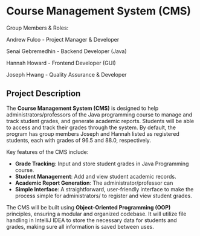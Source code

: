 # Course Management System (CMS)

Group Members & Roles: 

Andrew Fulco - Project Manager & Developer

Senai Gebremedhin - Backend Developer (Java)

Hannah Howard - Frontend Developer (GUI)

Joseph Hwang - Quality Assurance & Developer

## Project Description
The **Course Management System (CMS)** is designed to help administrators/professors of the Java programming course to manage and track student grades, and generate academic reports. Students will be able to access and track their grades through the system. By default, the program has group members Joseph and Hannah listed as registered students, each with grades of 96.5 and 88.0, respectively.

Key features of the CMS include:
- **Grade Tracking**: Input and store student grades in Java Programming course.
- **Student Management**: Add and view student academic records.
- **Academic Report Generation**: The administrator/professor can 
- **Simple Interface**: A straightforward, user-friendly interface to make the process simple for administrators/ to register and view student grades.

The CMS will be built using **Object-Oriented Programming (OOP)** principles, ensuring a modular and organized codebase. It will utilize file handling in IntelliJ IDEA to store the necessary data for students and grades, making sure all information is saved between uses.

